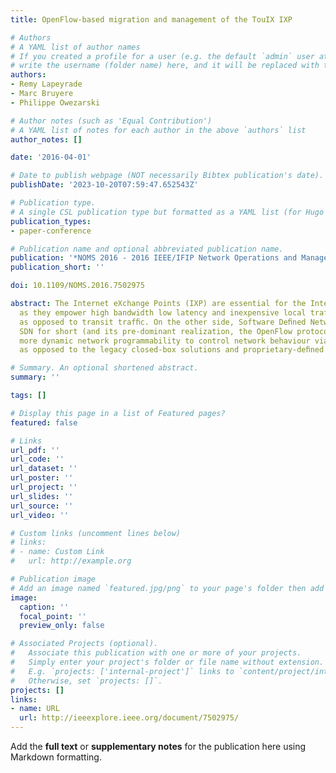 ```yaml
---
title: OpenFlow-based migration and management of the TouIX IXP

# Authors
# A YAML list of author names
# If you created a profile for a user (e.g. the default `admin` user at `content/authors/admin/`), 
# write the username (folder name) here, and it will be replaced with their full name and linked to their profile.
authors:
- Remy Lapeyrade
- Marc Bruyere
- Philippe Owezarski

# Author notes (such as 'Equal Contribution')
# A YAML list of notes for each author in the above `authors` list
author_notes: []

date: '2016-04-01'

# Date to publish webpage (NOT necessarily Bibtex publication's date).
publishDate: '2023-10-20T07:59:47.652543Z'

# Publication type.
# A single CSL publication type but formatted as a YAML list (for Hugo requirements).
publication_types:
- paper-conference

# Publication name and optional abbreviated publication name.
publication: '*NOMS 2016 - 2016 IEEE/IFIP Network Operations and Management Symposium*'
publication_short: ''

doi: 10.1109/NOMS.2016.7502975

abstract: The Internet eXchange Points (IXP) are essential for the Internet evolution
  as they empower high bandwidth low latency and inexpensive local trafﬁc peering
  as opposed to transit trafﬁc. On the other side, Software Deﬁned Networking, or
  SDN for short (and its pre-dominant realization, the OpenFlow protocol) enables
  more dynamic network programmability to control network behaviour via open interfaces,
  as opposed to the legacy closed-box solutions and proprietary-deﬁned interfaces.

# Summary. An optional shortened abstract.
summary: ''

tags: []

# Display this page in a list of Featured pages?
featured: false

# Links
url_pdf: ''
url_code: ''
url_dataset: ''
url_poster: ''
url_project: ''
url_slides: ''
url_source: ''
url_video: ''

# Custom links (uncomment lines below)
# links:
# - name: Custom Link
#   url: http://example.org

# Publication image
# Add an image named `featured.jpg/png` to your page's folder then add a caption below.
image:
  caption: ''
  focal_point: ''
  preview_only: false

# Associated Projects (optional).
#   Associate this publication with one or more of your projects.
#   Simply enter your project's folder or file name without extension.
#   E.g. `projects: ['internal-project']` links to `content/project/internal-project/index.md`.
#   Otherwise, set `projects: []`.
projects: []
links:
- name: URL
  url: http://ieeexplore.ieee.org/document/7502975/
---
```


Add the **full text** or **supplementary notes** for the publication here using Markdown formatting.
